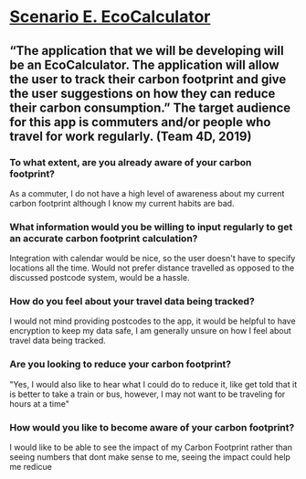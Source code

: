 # <ins>**Scenario E. EcoCalculator**</ins>

## “The application that we will be developing will be an EcoCalculator. The application will allow the user to track their carbon footprint and give the user suggestions on how they can reduce their carbon consumption.” The target audience for this app is commuters and/or people who travel for work regularly.  (Team 4D, 2019)


### To what extent, are you already aware of your carbon footprint?

As a commuter, I do not have a high level of awareness about my current carbon footprint although I know my current habits are bad.


### What information would you be willing to input regularly to get an accurate carbon footprint calculation?
Integration with calendar would be nice, so the user doesn't have to specify locations all the time.  Would not prefer distance travelled as opposed to the discussed postcode system, would be a hassle.

### How do you feel about your travel data being tracked?

I would not mind providing postcodes to the app, it would be helpful to have encryption to keep my data safe, I am generally unsure on how I feel about travel data being tracked.

### Are you looking to reduce your carbon footprint?

"Yes, I would also like to hear what I could do to reduce it, like get told that it is better to take a train or bus, however, I may not want to be traveling for hours at a time"

### How would you like to become aware of your carbon footprint?

I would like to be able to see the impact of my Carbon Footprint rather than seeing numbers that dont make sense to me, seeing the impact could help me redicue 
